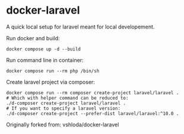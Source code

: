 # docker-laravel

A quick local setup for laravel meant for local developement.


Run docker and build:

```
docker compose up -d --build
```
Run command line in container:
```
docker compose run --rm php /bin/sh
```
Create laravel project via composer:
```
docker compose run --rm composer create-project laravel/laravel .
# Which with helper command can be reduced to:
./d-composer create-project laravel/laravel .
# If you want to specify a laravel version:
./d-composer create-project --prefer-dist laravel/laravel:^10.0 .
```

Originally forked from: vshloda/docker-laravel
